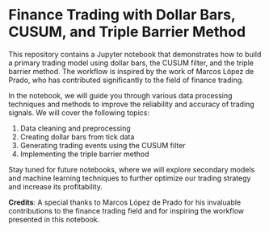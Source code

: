 # Finance Trading with Dollar Bars, CUSUM, and Triple Barrier Method

This repository contains a Jupyter notebook that demonstrates how to build a primary trading model using dollar bars, the CUSUM filter, and the triple barrier method. The workflow is inspired by the work of Marcos López de Prado, who has contributed significantly to the field of finance trading.

In the notebook, we will guide you through various data processing techniques and methods to improve the reliability and accuracy of trading signals. We will cover the following topics:

1. Data cleaning and preprocessing
2. Creating dollar bars from tick data
3. Generating trading events using the CUSUM filter
4. Implementing the triple barrier method


Stay tuned for future notebooks, where we will explore secondary models and machine learning techniques to further optimize our trading strategy and increase its profitability.

**Credits**: A special thanks to Marcos López de Prado for his invaluable contributions to the finance trading field and for inspiring the workflow presented in this notebook.
